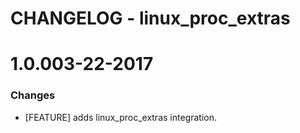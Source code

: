 # CHANGELOG - linux_proc_extras

1.0.003-22-2017
==================

### Changes

* [FEATURE] adds linux_proc_extras integration.
